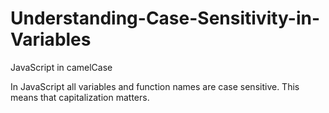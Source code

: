 # Understanding-Case-Sensitivity-in-Variables
JavaScript in camelCase

In JavaScript all variables and function names are case sensitive. This means that capitalization matters.
